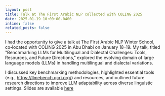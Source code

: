 ```yaml
---
layout: post
title: Talk at The First Arabic NLP collected with COLING 2025
date: 2025-01-19 10:00:00-0400
inline: false
related_posts: false
---
```


I had the opportunity to give a talk at The First Arabic NLP Winter School, co-located with COLING 2025 in Abu Dhabi on January 18–19. My talk, titled "Benchmarking LLMs for Multilingual and Dialectal Challenges: Tools, Resources, and Future Directions," explored the evolving domain of large language models (LLMs) in handling multilingual and dialectal variations.

I discussed key benchmarking methodologies, highlighted essential tools (e.g., https://llmebench.qcri.org/) and resources, and outlined future research directions to improve LLM adaptability across diverse linguistic settings. Slides are available [here](https://drive.google.com/file/d/1ByZE0p6xouA8Vctdvc3rNEi3lghjtXH_/view?usp=drive_web)
